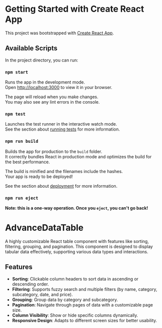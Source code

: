 # Getting Started with Create React App

This project was bootstrapped with [Create React App](https://github.com/facebook/create-react-app).

## Available Scripts

In the project directory, you can run:

### `npm start`

Runs the app in the development mode.\
Open [http://localhost:3000](http://localhost:3000) to view it in your browser.

The page will reload when you make changes.\
You may also see any lint errors in the console.

### `npm test`

Launches the test runner in the interactive watch mode.\
See the section about [running tests](https://facebook.github.io/create-react-app/docs/running-tests) for more information.

### `npm run build`

Builds the app for production to the `build` folder.\
It correctly bundles React in production mode and optimizes the build for the best performance.

The build is minified and the filenames include the hashes.\
Your app is ready to be deployed!

See the section about [deployment](https://facebook.github.io/create-react-app/docs/deployment) for more information.

### `npm run eject`

**Note: this is a one-way operation. Once you `eject`, you can't go back!**

# AdvanceDataTable

A highly customizable React table component with features like sorting, filtering, grouping, and pagination. This component is designed to display tabular data effectively, supporting various data types and interactions.

## Features

- **Sorting**: Clickable column headers to sort data in ascending or descending order.
- **Filtering**: Supports fuzzy search and multiple filters (by name, category, subcategory, date, and price).
- **Grouping**: Group data by category and subcategory.
- **Pagination**: Navigate through pages of data with a customizable page size.
- **Column Visibility**: Show or hide specific columns dynamically.
- **Responsive Design**: Adapts to different screen sizes for better usability.
